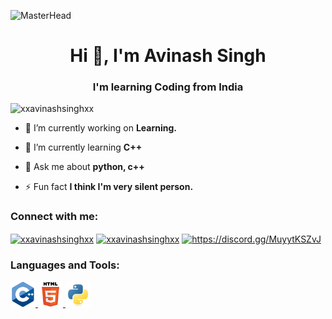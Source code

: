 ![MasterHead](https://t3.ftcdn.net/jpg/04/57/93/78/360_F_457937822_6guyVRMr4cCdCr36zPg7Er7WRaf0FbSn.jpg)
<h1 align="center">Hi 👋, I'm Avinash Singh</h1>
<h3 align="center">I'm learning Coding from India</h3>

<p align="left"> <img src="https://komarev.com/ghpvc/?username=xxavinashsinghxx&label=Profile%20views&color=00ff00&style=plastic" alt="xxavinashsinghxx" /> </p>

- 🔭 I’m currently working on **Learning.**

- 🌱 I’m currently learning **C++**

- 💬 Ask me about **python, c++**

- ⚡ Fun fact **I think I'm very silent person.**

<h3 align="left">Connect with me:</h3>
<p align="left">
<a href="https://www.hackerrank.com/xxavinashsinghxx" target="blank"><img align="center" src="https://raw.githubusercontent.com/rahuldkjain/github-profile-readme-generator/master/src/images/icons/Social/hackerrank.svg" alt="xxavinashsinghxx" height="30" width="40" /></a>
<a href="https://www.leetcode.com/xxavinashsinghxx" target="blank"><img align="center" src="https://raw.githubusercontent.com/rahuldkjain/github-profile-readme-generator/master/src/images/icons/Social/leet-code.svg" alt="xxavinashsinghxx" height="30" width="40" /></a>
<a href="https://discord.gg/MuyytKSZvJ" target="blank"><img align="center" src="https://raw.githubusercontent.com/rahuldkjain/github-profile-readme-generator/master/src/images/icons/Social/discord.svg" alt="https://discord.gg/MuyytKSZvJ" height="30" width="40" /></a>
</p>

<h3 align="left">Languages and Tools:</h3>
<p align="left"> <a href="https://www.w3schools.com/cpp/" target="_blank" rel="noreferrer"> <img src="https://raw.githubusercontent.com/devicons/devicon/master/icons/cplusplus/cplusplus-original.svg" alt="cplusplus" width="40" height="40"/> </a> <a href="https://www.w3.org/html/" target="_blank" rel="noreferrer"> <img src="https://raw.githubusercontent.com/devicons/devicon/master/icons/html5/html5-original-wordmark.svg" alt="html5" width="40" height="40"/> </a> <a href="https://www.python.org" target="_blank" rel="noreferrer"> <img src="https://raw.githubusercontent.com/devicons/devicon/master/icons/python/python-original.svg" alt="python" width="40" height="40"/> </a> </p>




